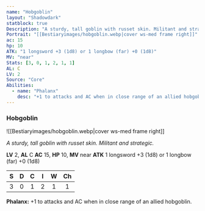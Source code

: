 ```yaml
---
name: "Hobgoblin"
layout: "Shadowdark"
statblock: true
Description: "A sturdy, tall goblin with russet skin. Militant and strategic."
Portrait: "[[Bestiaryimages/hobgoblin.webp|cover ws-med frame right]]"
ac: 15
hp: 10
ATK: "1 longsword +3 (1d8) or 1 longbow (far) +0 (1d8)"
MV: "near"
Stats: [3, 0, 1, 2, 1, 1]
AL: C
LV: 2
Source: "Core"
Abilities:
  - name: "Phalanx"
    desc: "+1 to attacks and AC when in close range of an allied hobgoblin."
---
```


### Hobgoblin

![[Bestiaryimages/hobgoblin.webp|cover ws-med frame right]]

_A sturdy, tall goblin with russet skin. Militant and strategic._

**LV** 2, **AL** C
**AC** 15, **HP** 10, **MV** near
**ATK** 1 longsword +3 (1d8) or 1 longbow (far) +0 (1d8)

|  S  |  D  |  C  |  I  |  W  |  Ch  |
|:---:|:---:|:---:|:---:|:---:|:----:|
| 3 | 0 | 1 | 2 | 1 | 1 |

**Phalanx:** +1 to attacks and AC when in close range of an allied hobgoblin.

